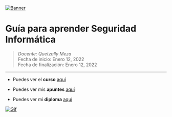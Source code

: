[![Banner](http://www.mundolinux.com.co/img/security/pdatos.jpg "Banner")](http://www.mundolinux.com.co/img/security/pdatos.jpg "Banner")

# Guía para aprender Seguridad Informática

> *Docente:  Quetzally Meza*
> <br>
> Fecha de inicio: Enero 12, 2022
> <br>
> Fecha de finalización: Enero 12, 2022

------------
- Puedes ver el **curso** [aquí](https://platzi.com/clases/guia-seguridad-informatica/ "aquí")

- Puedes ver mis **apuntes**  [aquí](https://steep-bridge-4be.notion.site/Aprender-Seguridad-Inform-tica-222551a24d644156ab965a5c73659fc9 "aquí") 

- Puedes ver mi **diploma** [aquí](https://platzi.com/p/Valenciajcamilo/course/2241-guia-seguridad-informatica/diploma/detalle/ "aquí")

[![Gif](https://www.kodable.com/learn/wp-content/uploads/2019/08/learning-gif-5.gif "Gif")](https://www.kodable.com/learn/wp-content/uploads/2019/08/learning-gif-5.gif "Gif")